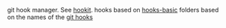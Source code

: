 git hook manager. See [hookit](https://github.com/neonnoon/hookit).
hooks based on [hooks-basic](https://github.com/neonnoon/hooks-basic)
folders based on the names of the [git hooks](https://git-scm.com/docs/githooks#_hooks)
